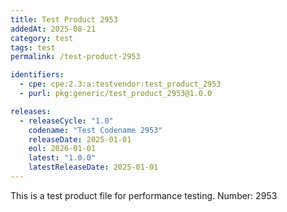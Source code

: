 ```yaml
---
title: Test Product 2953
addedAt: 2025-08-21
category: test
tags: test
permalink: /test-product-2953

identifiers:
  - cpe: cpe:2.3:a:testvendor:test_product_2953
  - purl: pkg:generic/test_product_2953@1.0.0

releases:
  - releaseCycle: "1.0"
    codename: "Test Codename 2953"
    releaseDate: 2025-01-01
    eol: 2026-01-01
    latest: "1.0.0"
    latestReleaseDate: 2025-01-01
---
```


This is a test product file for performance testing. Number: 2953
